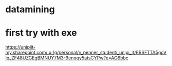 # datamining

# first try with exe

https://unipiit-my.sharepoint.com/:u:/g/personal/v_penner_studenti_unipi_it/ERSFTTA5goVIq_ZF48UZGEgBMNUY7M3-9enoqy5atsCYPw?e=AG6bbc
